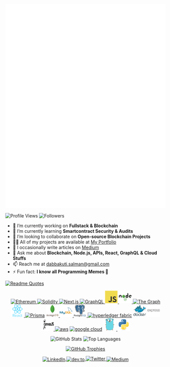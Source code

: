 <!-- Banner -->
![Metrics](https://github.com/Salmandabbakuti/Salmandabbakuti/blob/master/github-metrics.svg)
<!-- Gitroll Badge-->
<!-- <a href="https://gitroll.io/profile/u7m74tQi2l3dUnx3cvY178YZh3f62" target="_blank"><img src="https://gitroll.io/api/badges/profiles/v1/u7m74tQi2l3dUnx3cvY178YZh3f62" alt="GitRoll Profile Badge"/></a> -->

<!-- Badges -->
<p align="left">
  <img src="https://komarev.com/ghpvc/?username=salmandabbakuti" alt="Profile Views" />
  <img src="https://img.shields.io/badge/dynamic/json?color=brightgreen&label=Followers&query=followers&url=https://api.github.com/users/Salmandabbakuti" alt="Followers" />
</p>

<!-- Summary/Portfolio -->
- 🔭 I’m currently working on **Fullstack & Blockchain**
- 🌱 I’m currently learning **Smartcontract Security & Audits**
- 👯 I’m looking to collaborate on **Open-source Blockchain Projects**
- 👨‍💻 All of my projects are available at [My Portfolio](https://salmandabbakuti.github.io)
- 📝 I occasionally write articles on [Medium](https://salmandabbakuti.medium.com)
- 💬 Ask me about **Blockchain, Node.js, APIs, React, GraphQL & Cloud Stuffs**
- 📫 Reach me at [dabbakuti.salman@gmail.com](mailto:dabbakuti.salman@gmail.com)
- ⚡ Fun fact: **I know all Programming Memes 🤩**

<!-- Random Quote -->
[![Readme Quotes](https://quotes-github-readme.vercel.app/api?type=horizontal&theme=algolia)](https://github.com/piyushsuthar/github-readme-quotes)

<!-- Top Languages and Technologies -->
<p align="center">
  <a href="https://ethereum.org/en" target="_blank" rel="noreferrer">
    <img src="https://cdn.svgporn.com/logos/ethereum.svg" alt="Ethereum" width="40" height="40"/>
  </a>
  <a href="https://soliditylang.org" target="_blank">
    <img src="https://docs.soliditylang.org/en/latest/_static/img/logo.svg" alt="Solidity" width="40" height="40"/>
  </a>
  <a href="https://nextjs.org" target="_blank" rel="noreferrer">
    <img src="https://worldvectorlogo.com/logos/next-js.svg" alt="Next.js" width="45" height="40"/>
  </a>
  <a href="https://graphql.org" target="_blank">
    <img src="https://www.vectorlogo.zone/logos/graphql/graphql-icon.svg" alt="GraphQL" width="40" height="40"/>
  </a>
  <a href="https://developer.mozilla.org/en-US/docs/Web/JavaScript" target="_blank"> <img src="https://raw.githubusercontent.com/devicons/devicon/master/icons/javascript/javascript-original.svg" alt="javascript" width="40" height="40"/> </a>
<a href="https://nodejs.org" target="_blank"> <img src="https://raw.githubusercontent.com/devicons/devicon/master/icons/nodejs/nodejs-original-wordmark.svg" alt="nodejs" width="40" height="40"/> </a>
<a href="https://thegraph.com/" target="_blank" rel="noreferrer"><img src="https://cryptologos.cc/logos/the-graph-grt-logo.png?v=026" alt="The Graph" width="40" height="36"/></a>
   <a href="https://reactjs.org/" target="_blank" rel="noreferrer"> <img src="https://raw.githubusercontent.com/devicons/devicon/master/icons/react/react-original-wordmark.svg" alt="react" width="40" height="40"/> </a>
<a href="https://prisma.io" target="_blank" rel="noreferrer"><img src="https://cdn.svgporn.com/logos/prisma.svg" alt="Prisma" width="40" height="40"/></a>
<a href="https://www.mongodb.com/" target="_blank"> <img src="https://raw.githubusercontent.com/devicons/devicon/master/icons/mongodb/mongodb-original-wordmark.svg" alt="mongodb" width="40" height="40"/> </a> 
<a href="https://www.mysql.com/" target="_blank" rel="noreferrer"> <img src="https://raw.githubusercontent.com/devicons/devicon/master/icons/mysql/mysql-original-wordmark.svg" alt="mysql" width="40" height="40"/> </a>
<a href="https://www.postgresql.org" target="_blank" rel="noreferrer"> <img src="https://raw.githubusercontent.com/devicons/devicon/master/icons/postgresql/postgresql-original-wordmark.svg" alt="postgresql" width="40" height="40"/> </a>
<a href="https://www.hyperledger.org/use/fabric" target="_blank" rel="noreferrer"><img src="https://landscape.hyperledger.org/logos/hyperledger-fabric.svg" alt="hyperledger fabric" width="70" height="40"/></a>
<a href="https://www.docker.com/" target="_blank"> <img src="https://raw.githubusercontent.com/devicons/devicon/master/icons/docker/docker-original-wordmark.svg" alt="docker" width="40" height="40"/></a>
<a href="https://expressjs.com" target="_blank"> <img src="https://raw.githubusercontent.com/devicons/devicon/master/icons/express/express-original-wordmark.svg" alt="express" width="40" height="40"/> </a>
<a href="https://canvasjs.com" target="_blank"> <img src="https://raw.githubusercontent.com/Hardik0307/Hardik0307/master/assets/canvasjs-charts.svg" alt="canvasjs" width="40" height="40"/> </a>
<a href="https://aws.amazon.com" target="_blank" rel="noreferrer"><img src="https://cdn.svgporn.com/logos/aws.svg" alt="aws" width="40" height="40"/></a>
<a href="https://cloud.google.com" target="_blank" rel="noreferrer"><img src="https://cdn.svgporn.com/logos/google-cloud.svg" alt="google cloud" width="40" height="40"/></a>
<a href="https://golang.org" target="_blank"> <img src="https://raw.githubusercontent.com/devicons/devicon/master/icons/go/go-original.svg" alt="go" width="40" height="40"/> </a>
<a href="https://www.python.org" target="_blank"> <img src="https://raw.githubusercontent.com/devicons/devicon/master/icons/python/python-original.svg" alt="python" width="40" height="40"/> </a>
</p>

<!-- GitHub Stats -->
<p align="center">
  <img src="https://github-readme-stats.vercel.app/api?username=salmandabbakuti&show_icons=true&count_private=true" alt="GitHub Stats" />
  <img src="https://github-readme-stats.vercel.app/api/top-langs/?username=Salmandabbakuti&hide=html,css&layout=compact" alt="Top Languages" />
</p>
<p align="center">
  <a href="https://github.com/ryo-ma/github-profile-trophy">
    <img src="https://github-profile-trophy.vercel.app/?username=salmandabbakuti" alt="GitHub Trophies" />
  </a>
</p>

<!-- Social Channels Links -->
<p align="center">
  <a href="https://in.linkedin.com/in/salman-dabbakuti-400479135" target="blank">
    <img align="center" src="https://cdn.jsdelivr.net/npm/simple-icons@3.0.1/icons/linkedin.svg" alt="LinkedIn" height="20" width="20" />
  </a>
  <a href="https://dev.to/salmandabbakuti" target="blank">
    <img align="center" src="https://cdn.jsdelivr.net/npm/simple-icons@3.0.1/icons/dev-dot-to.svg" alt="dev.to" height="20" width="20" />
  </a>
  <a href="https://twitter.com/salmandabbakuti" target="blank">
    <img align "center" src="https://cdn.jsdelivr.net/npm/simple-icons@3.0.1/icons/twitter.svg" alt="Twitter" height="20" width="20" />
  </a>
  <a href="https://medium.com/@Salmandabbakuti" target="blank">
    <img align="center" src="https://cdn.jsdelivr.net/npm/simple-icons@3.0.1/icons/medium.svg" alt="Medium" height="20" width="20" />
  </a>
</p>

<!-- Note: Some logos used here are trademark logos of their respective companies. -->
